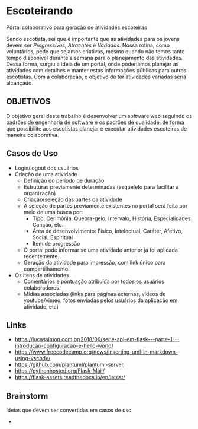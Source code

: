 # Escoteirando
Portal colaborativo para geração de atividades escoteiras

Sendo escotista, sei que é importante que as atividades para os jovens devem ser *Progressivas*, *Atraentes* e *Variadas*.
Nossa rotina, como voluntários, pede que sejamos criativos, mesmo quando não temos tanto tempo disponível durante a semana para o planejamento das atividades.
Dessa forma, surgiu a ideia de um portal, onde poderíamos planejar as atividades com detalhes e manter estas informações públicas para outros escotistas. Com a colaboração, o objetivo de ter atividades variadas seria alcançado.

## OBJETIVOS

O objetivo geral deste trabalho é desenvolver um software web seguindo os padrões de engenharia de software e os padrões de qualidade, de forma que possibilite aos escotistas planejar e executar atividades escoteiras de maneira colaborativa.

## Casos de Uso

* Login/logout dos usuários
* Criação de uma atividade
  * Definição do período de duração
  * Estruturas previamente determinadas (esqueleto para facilitar a organização)
  * Criação/seleção das partes da atividade
  * A seleção de partes previamente existentes no portal será feita por meio de uma busca por:
    * Tipo: Cerimônia, Quebra-gelo, Intervalo, História, Especialidades, Canção, etc.
    * Área de desenvolvimento: Físico, Intelectual, Caráter, Afetivo, Social, Espiritual
    * Item de progressão
  * O portal pode informar se uma atividade anterior já foi aplicada recentemente.
  * Geração da atividade para impressão, com link único para compartilhamento.
* Os itens de atividades
  * Comentários e pontuação atribuída por todos os usuários colaboradores.
  * Mídias associadas (links para páginas externas, vídeos de youtube/vimeo, fotos enviadas pelos usuários da aplicação em atividade, etc)


## Links

* https://lucassimon.com.br/2018/06/serie-api-em-flask---parte-1---introducao-configuracao-e-hello-world/
* https://www.freecodecamp.org/news/inserting-uml-in-markdown-using-vscode/
* https://github.com/plantuml/plantuml-server
* https://pythonhosted.org/Flask-Mail/
* https://flask-assets.readthedocs.io/en/latest/

## Brainstorm

Ideias que devem ser convertidas em casos de uso

* 
